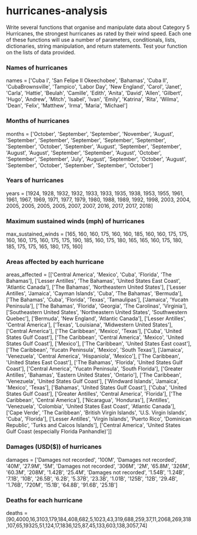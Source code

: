 # hurricanes-analysis

Write several functions that organise and manipulate data about Category 5 Hurricanes, the strongest hurricanes as rated by their wind speed. Each one of these functions will use a number of parameters, conditionals, lists, dictionaries, string manipulation, and return statements. Test your function on the lists of data provided.

### Names of hurricanes
names = ['Cuba I', 'San Felipe II Okeechobee', 'Bahamas', 'Cuba II', 'CubaBrownsville', 'Tampico', 'Labor Day', 'New England', 'Carol', 'Janet', 'Carla', 'Hattie', 'Beulah', 'Camille', 'Edith', 'Anita', 'David', 'Allen', 'Gilbert', 'Hugo', 'Andrew', 'Mitch', 'Isabel', 'Ivan', 'Emily', 'Katrina', 'Rita', 'Wilma', 'Dean', 'Felix', 'Matthew', 'Irma', 'Maria', 'Michael']

### Months of hurricanes
months = ['October', 'September', 'September', 'November', 'August', 'September', 'September', 'September', 'September', 'September', 'September', 'October', 'September', 'August', 'September', 'September', 'August', 'August', 'September', 'September', 'August', 'October', 'September', 'September', 'July', 'August', 'September', 'October', 'August', 'September', 'October', 'September', 'September', 'October']

### Years of hurricanes
years = [1924, 1928, 1932, 1932, 1933, 1933, 1935, 1938, 1953, 1955, 1961, 1961, 1967, 1969, 1971, 1977, 1979, 1980, 1988, 1989, 1992, 1998, 2003, 2004, 2005, 2005, 2005, 2005, 2007, 2007, 2016, 2017, 2017, 2018]

### Maximum sustained winds (mph) of hurricanes
max_sustained_winds = [165, 160, 160, 175, 160, 160, 185, 160, 160, 175, 175, 160, 160, 175, 160, 175, 175, 190, 185, 160, 175, 180, 165, 165, 160, 175, 180, 185, 175, 175, 165, 180, 175, 160]

### Areas affected by each hurricane
areas_affected = [['Central America', 'Mexico', 'Cuba', 'Florida', 'The Bahamas'], ['Lesser Antilles', 'The Bahamas', 'United States East Coast', 'Atlantic Canada'], ['The Bahamas', 'Northeastern United States'], ['Lesser Antilles', 'Jamaica', 'Cayman Islands', 'Cuba', 'The Bahamas', 'Bermuda'], ['The Bahamas', 'Cuba', 'Florida', 'Texas', 'Tamaulipas'], ['Jamaica', 'Yucatn Peninsula'], ['The Bahamas', 'Florida', 'Georgia', 'The Carolinas', 'Virginia'], ['Southeastern United States', 'Northeastern United States', 'Southwestern Quebec'], ['Bermuda', 'New England', 'Atlantic Canada'], ['Lesser Antilles', 'Central America'], ['Texas', 'Louisiana', 'Midwestern United States'], ['Central America'], ['The Caribbean', 'Mexico', 'Texas'], ['Cuba', 'United States Gulf Coast'], ['The Caribbean', 'Central America', 'Mexico', 'United States Gulf Coast'], ['Mexico'], ['The Caribbean', 'United States East coast'], ['The Caribbean', 'Yucatn Peninsula', 'Mexico', 'South Texas'], ['Jamaica', 'Venezuela', 'Central America', 'Hispaniola', 'Mexico'], ['The Caribbean', 'United States East Coast'], ['The Bahamas', 'Florida', 'United States Gulf Coast'], ['Central America', 'Yucatn Peninsula', 'South Florida'], ['Greater Antilles', 'Bahamas', 'Eastern United States', 'Ontario'], ['The Caribbean', 'Venezuela', 'United States Gulf Coast'], ['Windward Islands', 'Jamaica', 'Mexico', 'Texas'], ['Bahamas', 'United States Gulf Coast'], ['Cuba', 'United States Gulf Coast'], ['Greater Antilles', 'Central America', 'Florida'], ['The Caribbean', 'Central America'], ['Nicaragua', 'Honduras'], ['Antilles', 'Venezuela', 'Colombia', 'United States East Coast', 'Atlantic Canada'], ['Cape Verde', 'The Caribbean', 'British Virgin Islands', 'U.S. Virgin Islands', 'Cuba', 'Florida'], ['Lesser Antilles', 'Virgin Islands', 'Puerto Rico', 'Dominican Republic', 'Turks and Caicos Islands'], ['Central America', 'United States Gulf Coast (especially Florida Panhandle)']]

### Damages (USD($)) of hurricanes
damages = ['Damages not recorded', '100M', 'Damages not recorded', '40M', '27.9M', '5M', 'Damages not recorded', '306M', '2M', '65.8M', '326M', '60.3M', '208M', '1.42B', '25.4M', 'Damages not recorded', '1.54B', '1.24B', '7.1B', '10B', '26.5B', '6.2B', '5.37B', '23.3B', '1.01B', '125B', '12B', '29.4B', '1.76B', '720M', '15.1B', '64.8B', '91.6B', '25.1B']

### Deaths for each hurricane
deaths = [90,4000,16,3103,179,184,408,682,5,1023,43,319,688,259,37,11,2068,269,318,107,65,19325,51,124,17,1836,125,87,45,133,603,138,3057,74]
